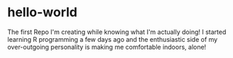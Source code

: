 # hello-world
The first Repo I'm creating while knowing what I'm actually doing!
I started learning R programming a few days ago and the enthusiastic side of my over-outgoing personality is making me comfortable indoors, alone!
